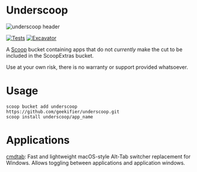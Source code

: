 # Underscoop

![underscoop header](https://repository-images.githubusercontent.com/893179690/dc5bff2e-d73b-4b7a-b14c-f8dfbe8b10a5)

[![Tests](https://github.com/geekifier/underscoop/actions/workflows/ci.yml/badge.svg)](https://github.com/geekifier/underscoop/actions/workflows/ci.yml) [![Excavator](https://github.com/geekifier/underscoop/actions/workflows/excavator.yml/badge.svg)](https://github.com/geekifier/underscoop/actions/workflows/excavator.yml)


A [Scoop](https://scoop.sh/) bucket containing apps that do not _currently_ make the cut to be included in the ScoopExtras bucket.

Use at your own risk, there is no warranty or support provided whatsoever.

# Usage

```posh
scoop bucket add underscoop https://github.com/geekifier/underscoop.git
scoop install underscoop/app_name
```

# Applications

[cmdtab](https://github.com/stianhoiland/cmdtab): Fast and lightweight macOS-style Alt-Tab switcher replacement for Windows. Allows toggling between applications and application windows.
